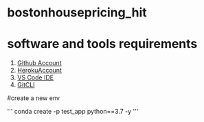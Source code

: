 # bostonhousepricing_hit

# software and tools requirements

1. [Github Account](https://github.com)
2. [HerokuAccount](https://heroku.com)
3. [VS Code IDE]( https://code.visualstudio.com/)
4. [GitCLI](https://git-scm.com/book/en/v2/Getting-Started-The-Command-Line)


#create a new env

'''
conda create -p test_app python==3.7 -y
'''
